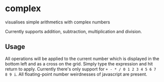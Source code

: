 # complex
visualises simple arithmetics with complex numbers

Currently supports addition, subtraction, multiplication and division.

## Usage
All operations will be applied to the current number which is displayed in the bottom left and as a cross on the grid.
Simply type the expression and hit return to apply. Currently there's only support for `+ - * / 0 1 2 3 4 5 6 7 8 9 i`. All floating-point number weirdnesses of javascript are present.